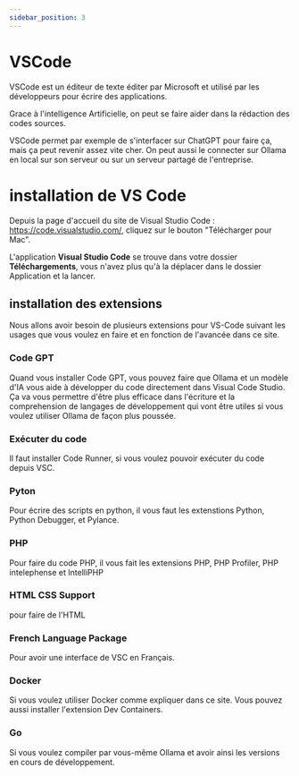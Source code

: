 ```yaml
---
sidebar_position: 3
---
```


# VSCode

VSCode est un éditeur de texte éditer par Microsoft et utilisé par les développeurs pour écrire des applications.

Grace à l'intelligence Artificielle, on peut se faire aider dans la rédaction des codes sources.

VSCode permet par exemple de s'interfacer sur ChatGPT pour faire ça, mais ça peut revenir assez vite cher. On peut aussi le connecter sur Ollama en local sur son serveur ou sur un serveur partagé de l'entreprise.


# installation de VS Code

Depuis la page d'accueil du site de Visual Studio Code : https://code.visualstudio.com/, cliquez sur le bouton "Télécharger pour Mac".

L'application **Visual Studio Code** se trouve dans votre dossier **Téléchargements**, vous n'avez plus qu'à la déplacer dans le dossier Application et la lancer.

## installation des extensions

Nous allons avoir besoin de plusieurs extensions pour VS-Code suivant les usages que vous voulez en faire et en fonction de l'avancée dans ce site.

### Code GPT

Quand vous installer Code GPT, vous pouvez faire que Ollama et un modèle d'IA vous aide à développer du code directement dans Visual Code Studio. Ça va vous permettre d'être plus efficace dans l'écriture et la comprehension de langages de développement qui vont être utiles si vous voulez utiliser Ollama de façon plus poussée.

### Exécuter du code

Il faut installer Code Runner, si vous voulez pouvoir exécuter du code depuis VSC.

### Pyton

Pour écrire des scripts en python, il vous faut les extenstions Python, Python Debugger, et Pylance.

### PHP

Pour faire du code PHP, il vous fait les extensions PHP, PHP Profiler, PHP intelephense et IntelliPHP

### HTML CSS Support

pour faire de l'HTML

### French Language Package

Pour avoir une interface de VSC en Français.

### Docker

Si vous voulez utiliser Docker comme expliquer dans ce site. Vous pouvez aussi installer l'extension Dev Containers.

### Go

Si vous voulez compiler par vous-même Ollama et avoir ainsi les versions en cours de développement.
